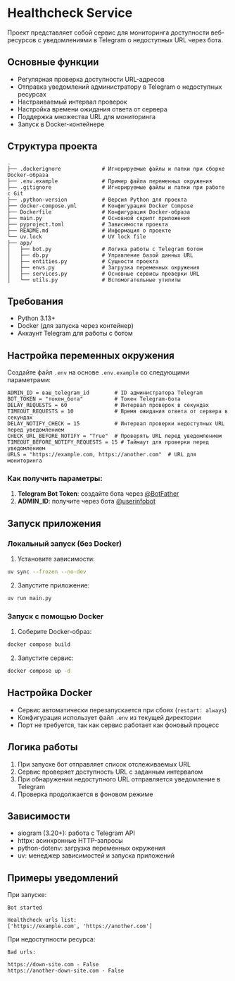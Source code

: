 # Healthcheck Service

Проект представляет собой сервис для мониторинга доступности веб-ресурсов с уведомлениями в Telegram о недоступных URL через бота.

## Основные функции
- Регулярная проверка доступности URL-адресов
- Отправка уведомлений администратору в Telegram о недоступных ресурсах
- Настраиваемый интервал проверок
- Настройка времени ожидания ответа от сервера
- Поддержка множества URL для мониторинга
- Запуск в Docker-контейнере

## Структура проекта

```
.
├── .dockerignore             # Игнорируемые файлы и папки при сборке Docker-образа
├── .env.example              # Пример файла переменных окружения
├── .gitignore                # Игнорируемые файлы и папки при работе с Git
├── .python-version           # Версия Python для проекта
├── docker-compose.yml        # Конфигурация Docker Compose
├── Dockerfile                # Конфигурация Docker-образа
├── main.py                   # Основной скрипт приложения
├── pyproject.toml            # Зависимости проекта
├── README.md                 # Информация о проекте
└── uv.lock                   # UV lock file
├── app/
│   ├── bot.py                # Логика работы с Telegram ботом
│   ├── db.py                 # Управление базой данных URL
│   ├── entities.py           # Сущности проекта
│   ├── envs.py               # Загрузка переменных окружения
│   ├── services.py           # Основные сервисы проверки URL
│   └── utils.py              # Вспомогательные утилиты
```

## Требования
- Python 3.13+
- Docker (для запуска через контейнер)
- Аккаунт Telegram для работы с ботом

## Настройка переменных окружения
Создайте файл `.env` на основе `.env.example` со следующими параметрами:

```
ADMIN_ID = ваш_telegram_id        # ID администратора Telegram
BOT_TOKEN = "токен_бота"          # Токен Telegram-бота
DELAY_REQUESTS = 60               # Интервал проверок в секундах
TIMEOUT_REQUESTS = 10             # Время ожидания ответа от сервера в секундах
DELAY_NOTIFY_CHECK = 15           # Интервал проверки недоступных URL перед уведомлением
CHECK_URL_BEFORE_NOTIFY = "True"  # Проверять URL перед уведомлением
TIMEOUT_BEFORE_NOTIFY_REQUESTS = 15 # Таймаут для проверки перед уведомлением
URLS = "https://example.com, https://another.com"  # URL для мониторинга
```


### Как получить параметры:
1. **Telegram Bot Token**: создайте бота через [@BotFather](https://t.me/BotFather)
2. **ADMIN_ID**: получите через бота [@userinfobot](https://t.me/userinfobot)

## Запуск приложения

### Локальный запуск (без Docker)
1. Установите зависимости:
```bash
uv sync --frozen --no-dev
```

2. Запустите приложение:
```bash
uv run main.py
```

### Запуск с помощью Docker
1. Соберите Docker-образ:
```bash
docker compose build
```

2. Запустите сервис:
```bash
docker compose up -d
```

## Настройка Docker
- Сервис автоматически перезапускается при сбоях (`restart: always`)
- Конфигурация использует файл `.env` из текущей директории
- Порт не требуется, так как сервис работает как фоновый процесс

## Логика работы
1. При запуске бот отправляет список отслеживаемых URL
2. Сервис проверяет доступность URL с заданным интервалом
3. При обнаружении недоступного URL отправляется уведомление в Telegram
4. Проверка продолжается в фоновом режиме

## Зависимости
- aiogram (3.20+): работа с Telegram API
- httpx: асинхронные HTTP-запросы
- python-dotenv: загрузка переменных окружения
- uv: менеджер зависимостей и запуска приложений

## Примеры уведомлений
При запуске:

```
Bot started

Healthcheck urls list:
['https://example.com', 'https://another.com']
```

При недоступности ресурса:

```
Bad urls:

https://down-site.com - False
https://another-down-site.com - False
```
